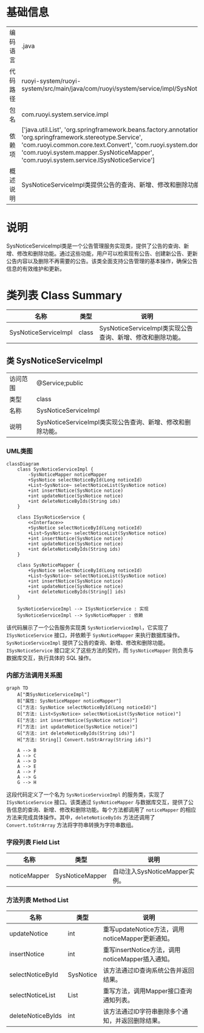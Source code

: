 # 基础信息

|      |      |
|------|------|
| 编码语言 | .java |
| 代码路径 | ruoyi-system/ruoyi-system/src/main/java/com/ruoyi/system/service/impl/SysNoticeServiceImpl.java |
| 包名 | com.ruoyi.system.service.impl |
| 依赖项 | ['java.util.List', 'org.springframework.beans.factory.annotation.Autowired', 'org.springframework.stereotype.Service', 'com.ruoyi.common.core.text.Convert', 'com.ruoyi.system.domain.SysNotice', 'com.ruoyi.system.mapper.SysNoticeMapper', 'com.ruoyi.system.service.ISysNoticeService'] |
| 概述说明 | SysNoticeServiceImpl类提供公告的查询、新增、修改和删除功能。 |

# 说明

SysNoticeServiceImpl类是一个公告管理服务实现类，提供了公告的查询、新增、修改和删除功能。通过这些功能，用户可以检索现有公告、创建新公告、更新公告内容以及删除不再需要的公告。该类全面支持公告管理的基本操作，确保公告信息的有效维护和更新。

# 类列表 Class Summary

| 名称   | 类型  | 说明 |
|-------|------|-------------|
| SysNoticeServiceImpl | class | SysNoticeServiceImpl类实现公告查询、新增、修改和删除功能。 |



## 类 SysNoticeServiceImpl

|      |      |
|------|------|
| 访问范围 | @Service;public |
| 类型 | class |
| 名称 | SysNoticeServiceImpl |
| 说明 | SysNoticeServiceImpl类实现公告查询、新增、修改和删除功能。 |


### UML类图

```mermaid
classDiagram
    class SysNoticeServiceImpl {
        -SysNoticeMapper noticeMapper
        +SysNotice selectNoticeById(Long noticeId)
        +List~SysNotice~ selectNoticeList(SysNotice notice)
        +int insertNotice(SysNotice notice)
        +int updateNotice(SysNotice notice)
        +int deleteNoticeByIds(String ids)
    }

    class ISysNoticeService {
        <<Interface>>
        +SysNotice selectNoticeById(Long noticeId)
        +List~SysNotice~ selectNoticeList(SysNotice notice)
        +int insertNotice(SysNotice notice)
        +int updateNotice(SysNotice notice)
        +int deleteNoticeByIds(String ids)
    }

    class SysNoticeMapper {
        +SysNotice selectNoticeById(Long noticeId)
        +List~SysNotice~ selectNoticeList(SysNotice notice)
        +int insertNotice(SysNotice notice)
        +int updateNotice(SysNotice notice)
        +int deleteNoticeByIds(String[] ids)
    }

    SysNoticeServiceImpl --> ISysNoticeService : 实现
    SysNoticeServiceImpl --> SysNoticeMapper : 依赖
```

该代码展示了一个公告服务实现类 `SysNoticeServiceImpl`，它实现了 `ISysNoticeService` 接口，并依赖于 `SysNoticeMapper` 来执行数据库操作。`SysNoticeServiceImpl` 提供了公告的查询、新增、修改和删除功能。`ISysNoticeService` 接口定义了这些方法的契约，而 `SysNoticeMapper` 则负责与数据库交互，执行具体的 SQL 操作。


### 内部方法调用关系图

```mermaid
graph TD
    A["类SysNoticeServiceImpl"]
    B["属性: SysNoticeMapper noticeMapper"]
    C["方法: SysNotice selectNoticeById(Long noticeId)"]
    D["方法: List<SysNotice> selectNoticeList(SysNotice notice)"]
    E["方法: int insertNotice(SysNotice notice)"]
    F["方法: int updateNotice(SysNotice notice)"]
    G["方法: int deleteNoticeByIds(String ids)"]
    H["方法: String[] Convert.toStrArray(String ids)"]

    A --> B
    A --> C
    A --> D
    A --> E
    A --> F
    A --> G
    G --> H
```

这段代码定义了一个名为 `SysNoticeServiceImpl` 的服务类，实现了 `ISysNoticeService` 接口。该类通过 `SysNoticeMapper` 与数据库交互，提供了公告信息的查询、新增、修改和删除功能。每个方法都调用了 `noticeMapper` 的相应方法来完成具体操作。其中，`deleteNoticeByIds` 方法还调用了 `Convert.toStrArray` 方法将字符串转换为字符串数组。

### 字段列表 Field List

| 名称  | 类型  | 说明 |
|-------|-------|------|
| noticeMapper | SysNoticeMapper | 自动注入SysNoticeMapper实例。 |

### 方法列表 Method List

| 名称  | 类型  | 说明 |
|-------|-------|------|
| updateNotice | int | 重写updateNotice方法，调用noticeMapper更新通知。 |
| insertNotice | int | 重写insertNotice方法，调用noticeMapper插入通知。 |
| selectNoticeById | SysNotice | 该方法通过ID查询系统公告并返回结果。 |
| selectNoticeList | List<SysNotice> | 重写方法，调用Mapper接口查询通知列表。 |
| deleteNoticeByIds | int | 该方法通过ID字符串删除多个通知，并返回删除结果。 |




